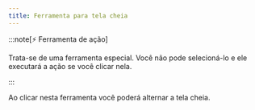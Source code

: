 ```yaml
---
title: Ferramenta para tela cheia
---
```


:::note[⚡ Ferramenta de ação]

Trata-se de uma ferramenta especial.
Você não pode selecioná-lo e ele executará a ação se você clicar nela.

:::

Ao clicar nesta ferramenta você poderá alternar a tela cheia.
